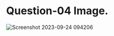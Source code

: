 # Question-04 Image.
![Screenshot 2023-09-24 094206](https://github.com/Khush0031/pw-skills-full-stack-web-dev-assignment-solution/assets/121889921/7cc90f9f-7364-47d1-8e15-b8398bc79368)
